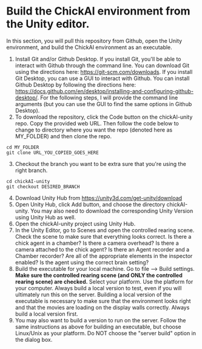 # Build the ChickAI environment from the Unity editor.
In this section, you will pull this repository from Github, open the Unity environment, and build the ChickAI environment as an executable.
1. Install Git and/or Github Desktop. If you install Git, you'll be able to interact with Github through the command line. You can download Git using the directions here: https://git-scm.com/downloads. If you install Git Desktop, you can use a GUI to interact with Github. You can install Github Desktop by following the directions here: https://docs.github.com/en/desktop/installing-and-configuring-github-desktop/. For the following steps, I will provide the command line arguments (but you can use the GUI to find the same options in Github Desktop).
2. To download the repository, click the Code button on the chickAI-unity repo. Copy the provided web URL. Then follow the code below to change to directory where you want the repo (denoted here as MY_FOLDER) and then clone the repo.
```
cd MY_FOLDER
git clone URL_YOU_COPIED_GOES_HERE
```
3. Checkout the branch you want to be extra sure that you're using the right branch.
```
cd chickAI-unity
git checkout DESIRED_BRANCH
```
4. Download Unity Hub from https://unity3d.com/get-unity/download
5. Open Unity Hub, click Add button, and choose the directory chickAI-unity. You may also need to download the corresponding Unity Version using Unity Hub as well.
6. Open the chickAI-unity project using Unity Hub.
7. In the Unity Editor, go to Scenes and open the controlled rearing scene. Check the scene to make sure that everything looks correct. Is there a chick agent in a chamber? Is there a camera overhead? Is there a camera attached to the chick agent? Is there an Agent recorder and a Chamber recorder? Are all of the appropriate elements in the inspector enabled? Is the agent using the correct brain setting?
8. Build the executable for your local machine. Go to file --> Build settings. <b>Make sure the controlled rearing scene (and ONLY the controlled rearing scene) are checked.</b> Select your platform. Use the platform for your computer. Always build a local version to test, even if you will ultimately run this on the server. Building a local version of the executable is necessary to make sure that the environment looks right and that the movies are loading on the display walls correctly. Always build a local version first.
9. You may also want to build a version to run on the server. Follow the same instructions as above for building an executable, but choose Linux/Unix as your platform. Do NOT choose the "server build" option in the dialog box.

